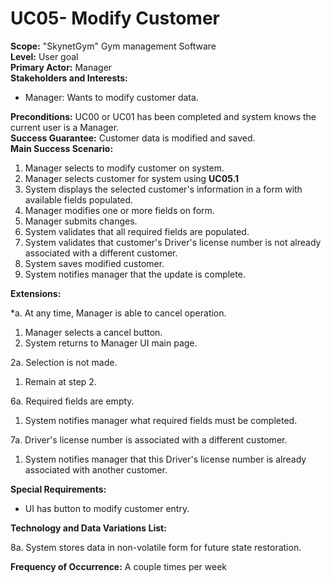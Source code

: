UC05- Modify Customer
=======================

**Scope:** "SkynetGym" Gym management Software  
**Level:** User goal  
**Primary Actor:** Manager  
**Stakeholders and Interests:**

- Manager: Wants to modify customer data.

**Preconditions:** UC00 or UC01 has been completed and system knows the current user is a Manager.  
**Success Guarantee:** Customer data is modified and saved.  
**Main Success Scenario:**

1.	Manager selects to modify customer on system.
2. Manager selects customer for system using **UC05.1**
3.	System displays the selected customer's information in a form with available fields populated.
4.	Manager modifies one or more fields on form.
5.	Manager submits changes.
6.	System validates that all required fields are populated.
7.	System validates that customer's Driver's license number is not already associated with a different customer.
8. System saves modified customer.
9. System notifies manager that the update is complete.

**Extensions:**

*a. At any time, Manager is able to cancel operation.

1. Manager selects a cancel button.
2. System returns to Manager UI main page.

2a. Selection is not made.

1. Remain at step 2.

6a. Required fields are empty.

1.	System notifies manager what required fields must be completed.

7a. Driver's license number is associated with a different customer.

1.	System notifies manager that this Driver's license number is already associated with another customer.

**Special Requirements:**

- UI has button to modify customer entry.

**Technology and Data Variations List:**

8a. System stores data in non-volatile form for future state restoration.

**Frequency of Occurrence:** A couple times per week
